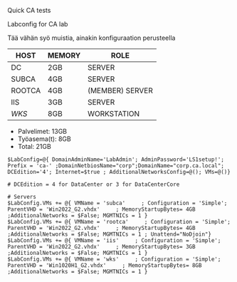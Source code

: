 Quick CA tests

Labconfig for CA lab

Tää vähän syö muistia, ainakin konfiguraation perusteella

| HOST | MEMORY | ROLE |
| --- | --- | --- |
| DC | 2GB | SERVER |
| SUBCA | 4GB | SERVER |
| ROOTCA | 4GB | (MEMBER) SERVER |
| IIS | 3GB | SERVER |
| *WKS* | 8GB | WORKSTATION |

- Palvelimet: 13GB
- Työasema(t): 8GB
- Total: 21GB

```
$LabConfig=@{ DomainAdminName='LabAdmin'; AdminPassword='LS1setup!'; Prefix = 'ca-' ;DomainNetbiosName="corp";DomainName="corp.ca.local"; DCEdition='4'; Internet=$true ; AdditionalNetworksConfig=@(); VMs=@()}

# DCEdition = 4 for DataCenter or 3 for DataCenterCore

# Servers
$LabConfig.VMs += @{ VMName = 'subca'     ; Configuration = 'Simple'; ParentVHD = 'Win2022_G2.vhdx'     ; MemoryStartupBytes= 4GB ;AdditionalNetworks = $False; MGMTNICs = 1 }
$LabConfig.VMs += @{ VMName = 'rootca'     ; Configuration = 'Simple'; ParentVHD = 'Win2022_G2.vhdx'     ; MemoryStartupBytes= 4GB ;AdditionalNetworks = $False; MGMTNICs = 1 ; Unattend="NoDjoin"}
$LabConfig.VMs += @{ VMName = 'iis'     ; Configuration = 'Simple'; ParentVHD = 'Win2022_G2.vhdx'     ; MemoryStartupBytes= 3GB ;AdditionalNetworks = $False; MGMTNICs = 1 }
$LabConfig.VMs += @{ VMName = 'wks'     ; Configuration = 'Simple'; ParentVHD = 'Win1020H1_G2.vhdx'     ; MemoryStartupBytes= 8GB ;AdditionalNetworks = $False; MGMTNICs = 1 }

```